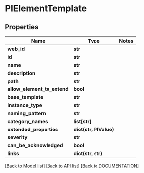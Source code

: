 # PIElementTemplate

## Properties
Name | Type | Notes
------------ | ------------- | -------------
**web_id** | **str**
**id** | **str**
**name** | **str**
**description** | **str**
**path** | **str**
**allow_element_to_extend** | **bool**
**base_template** | **str**
**instance_type** | **str**
**naming_pattern** | **str**
**category_names** | **list[str]**
**extended_properties** | **dict(str, PIValue)**
**severity** | **str**
**can_be_acknowledged** | **bool**
**links** | **dict(str, str)**

[[Back to Model list]](../../DOCUMENTATION.md#documentation-for-models) [[Back to API list]](../../DOCUMENTATION.md#documentation-for-api-endpoints) [[Back to DOCUMENTATION]](../../DOCUMENTATION.md)
